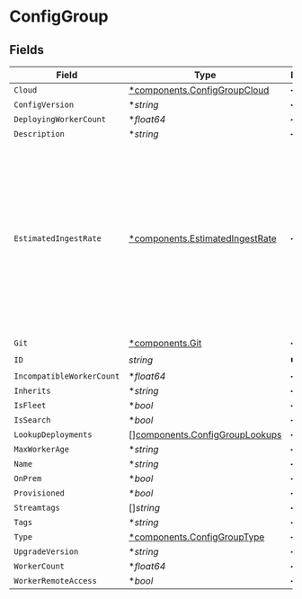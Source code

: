 # ConfigGroup


## Fields

| Field                                                                                                                                                     | Type                                                                                                                                                      | Required                                                                                                                                                  | Description                                                                                                                                               |
| --------------------------------------------------------------------------------------------------------------------------------------------------------- | --------------------------------------------------------------------------------------------------------------------------------------------------------- | --------------------------------------------------------------------------------------------------------------------------------------------------------- | --------------------------------------------------------------------------------------------------------------------------------------------------------- |
| `Cloud`                                                                                                                                                   | [*components.ConfigGroupCloud](../../models/components/configgroupcloud.md)                                                                               | :heavy_minus_sign:                                                                                                                                        | N/A                                                                                                                                                       |
| `ConfigVersion`                                                                                                                                           | **string*                                                                                                                                                 | :heavy_minus_sign:                                                                                                                                        | N/A                                                                                                                                                       |
| `DeployingWorkerCount`                                                                                                                                    | **float64*                                                                                                                                                | :heavy_minus_sign:                                                                                                                                        | N/A                                                                                                                                                       |
| `Description`                                                                                                                                             | **string*                                                                                                                                                 | :heavy_minus_sign:                                                                                                                                        | N/A                                                                                                                                                       |
| `EstimatedIngestRate`                                                                                                                                     | [*components.EstimatedIngestRate](../../models/components/estimatedingestrate.md)                                                                         | :heavy_minus_sign:                                                                                                                                        | Maximum expected volume of data ingested by the @{group}. (This setting is available only on @{group}s consisting of Cribl-managed Cribl.Cloud @{node}s.) |
| `Git`                                                                                                                                                     | [*components.Git](../../models/components/git.md)                                                                                                         | :heavy_minus_sign:                                                                                                                                        | N/A                                                                                                                                                       |
| `ID`                                                                                                                                                      | *string*                                                                                                                                                  | :heavy_check_mark:                                                                                                                                        | N/A                                                                                                                                                       |
| `IncompatibleWorkerCount`                                                                                                                                 | **float64*                                                                                                                                                | :heavy_minus_sign:                                                                                                                                        | N/A                                                                                                                                                       |
| `Inherits`                                                                                                                                                | **string*                                                                                                                                                 | :heavy_minus_sign:                                                                                                                                        | N/A                                                                                                                                                       |
| `IsFleet`                                                                                                                                                 | **bool*                                                                                                                                                   | :heavy_minus_sign:                                                                                                                                        | N/A                                                                                                                                                       |
| `IsSearch`                                                                                                                                                | **bool*                                                                                                                                                   | :heavy_minus_sign:                                                                                                                                        | N/A                                                                                                                                                       |
| `LookupDeployments`                                                                                                                                       | [][components.ConfigGroupLookups](../../models/components/configgrouplookups.md)                                                                          | :heavy_minus_sign:                                                                                                                                        | N/A                                                                                                                                                       |
| `MaxWorkerAge`                                                                                                                                            | **string*                                                                                                                                                 | :heavy_minus_sign:                                                                                                                                        | N/A                                                                                                                                                       |
| `Name`                                                                                                                                                    | **string*                                                                                                                                                 | :heavy_minus_sign:                                                                                                                                        | N/A                                                                                                                                                       |
| `OnPrem`                                                                                                                                                  | **bool*                                                                                                                                                   | :heavy_minus_sign:                                                                                                                                        | N/A                                                                                                                                                       |
| `Provisioned`                                                                                                                                             | **bool*                                                                                                                                                   | :heavy_minus_sign:                                                                                                                                        | N/A                                                                                                                                                       |
| `Streamtags`                                                                                                                                              | []*string*                                                                                                                                                | :heavy_minus_sign:                                                                                                                                        | N/A                                                                                                                                                       |
| `Tags`                                                                                                                                                    | **string*                                                                                                                                                 | :heavy_minus_sign:                                                                                                                                        | N/A                                                                                                                                                       |
| `Type`                                                                                                                                                    | [*components.ConfigGroupType](../../models/components/configgrouptype.md)                                                                                 | :heavy_minus_sign:                                                                                                                                        | N/A                                                                                                                                                       |
| `UpgradeVersion`                                                                                                                                          | **string*                                                                                                                                                 | :heavy_minus_sign:                                                                                                                                        | N/A                                                                                                                                                       |
| `WorkerCount`                                                                                                                                             | **float64*                                                                                                                                                | :heavy_minus_sign:                                                                                                                                        | N/A                                                                                                                                                       |
| `WorkerRemoteAccess`                                                                                                                                      | **bool*                                                                                                                                                   | :heavy_minus_sign:                                                                                                                                        | N/A                                                                                                                                                       |